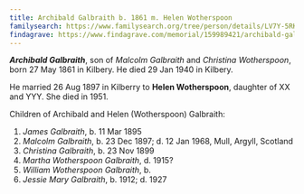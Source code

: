 ```yaml
---
title: Archibald Galbraith b. 1861 m. Helen Wotherspoon
familysearch: https://www.familysearch.org/tree/person/details/LV7Y-5RK
findagrave: https://www.findagrave.com/memorial/159989421/archibald-galbraith
---
```

***Archibald Galbraith***, son of *Malcolm Galbraith* and *Christina Wotherspoon*, born 27 May 1861 in Kilbery. He died 29 Jan 1940 in Kilbery.

He married 26 Aug 1897 in Kilberry to **Helen Wotherspoon**, daughter of XX and YYY.  She died in 1951.

Children of Archibald and Helen (Wotherspoon) Galbraith:

1. *James Galbraith*, b. 11 Mar 1895
2. *Malcolm Galbraith*, b. 23 Dec 1897; d. 12 Jan 1968, Mull, Argyll, Scotland
3. *Christina Galbraith*, b. 23 Nov 1899
4. *Martha Wotherspoon Galbraith*, d. 1915? 
5. *William Wotherspoon Galbraith*, b.  
7. *Jessie Mary Galbraith*, b. 1912; d. 1927



